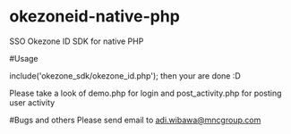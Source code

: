 # okezoneid-native-php
SSO Okezone ID SDK for native PHP

#Usage

include('okezone_sdk/okezone_id.php');
then your are done :D

Please take a look of demo.php for login and post_activity.php for posting user activity

#Bugs and others
Please send email to adi.wibawa@mncgroup.com

